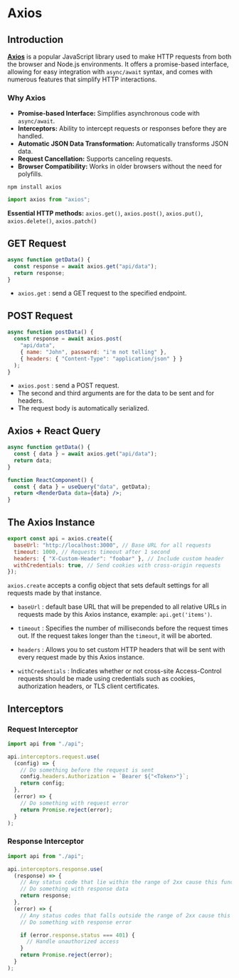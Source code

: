 # Axios

## Introduction

[**Axios**](https://axios-http.com/) is a popular JavaScript library used to make HTTP requests from both the browser and Node.js environments. It offers a promise-based interface, allowing for easy integration with `async/await` syntax, and comes with numerous features that simplify HTTP interactions.

### Why Axios

- **Promise-based Interface:** Simplifies asynchronous code with `async/await`.
- **Interceptors:** Ability to intercept requests or responses before they are handled.
- **Automatic JSON Data Transformation:** Automatically transforms JSON data.
- **Request Cancellation:** Supports canceling requests.
- **Browser Compatibility:** Works in older browsers without the need for polyfills.

```
npm install axios
```

```js
import axios from "axios";
```

**Essential HTTP methods:** `axios.get()`, `axios.post()`, `axios.put()`, `axios.delete()`, `axios.patch()`

## GET Request

```jsx
async function getData() {
  const response = await axios.get("api/data");
  return response;
}
```

- `axios.get` : send a GET request to the specified endpoint.

## POST Request

```jsx
async function postData() {
  const response = await axios.post(
    "api/data",
    { name: "John", password: "i'm not telling" },
    { headers: { "Content-Type": "application/json" } }
  );
}
```

- `axios.post` : send a POST request.
- The second and third arguments are for the data to be sent and for headers.
- The request body is automatically serialized.

## Axios + React Query

```jsx
async function getData() {
  const { data } = await axios.get("api/data");
  return data;
}

function ReactComponent() {
  const { data } = useQuery("data", getData);
  return <RenderData data={data} />;
}
```

## The Axios Instance

```js
export const api = axios.create({
  baseUrl: "http://localhost:3000", // Base URL for all requests
  timeout: 1000, // Requests timeout after 1 second
  headers: { "X-Custom-Header": "foobar" }, // Include custom header
  withCredentials: true, // Send cookies with cross-origin requests
});
```

`axios.create` accepts a config object that sets default settings for all requests made by that instance.

- `baseUrl` : default base URL that will be prepended to all relative URLs in requests made by this Axios instance, example: `api.get('items')`.

- `timeout` : Specifies the number of milliseconds before the request times out. If the request takes longer than the `timeout`, it will be aborted.

- `headers` : Allows you to set custom HTTP headers that will be sent with every request made by this Axios instance.

- `withCredentials` : Indicates whether or not cross-site Access-Control requests should be made using credentials such as cookies, authorization headers, or TLS client certificates.

## Interceptors

### Request Interceptor

```js
import api from "./api";

api.interceptors.request.use(
  (config) => {
    // Do something before the request is sent
    config.headers.Authorization = `Bearer ${"<Token>"}`;
    return config;
  },
  (error) => {
    // Do something with request error
    return Promise.reject(error);
  }
);
```

### Response Interceptor

```js
import api from "./api";

api.interceptors.response.use(
  (response) => {
    // Any status code that lie within the range of 2xx cause this function to trigger
    // Do something with response data
    return response;
  },
  (error) => {
    // Any status codes that falls outside the range of 2xx cause this function to trigger
    // Do something with response error

    if (error.response.status === 401) {
      // Handle unauthorized access
    }
    return Promise.reject(error);
  }
);
```
